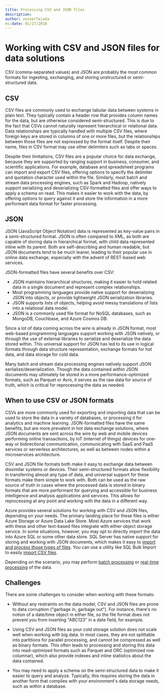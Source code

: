 ```yaml
---
title: Processing CSV and JSON files
description: 
author: zoinerTejada
ms:date: 01/17/2018
---
```


# Working with CSV and JSON files for data solutions

CSV (comma-separated values) and JSON are probably the most common formats for ingesting, exchanging, and storing unstructured or semi-structured data. 

## CSV

CSV files are commonly used to exchange tabular data between systems in plain text. They typically contain a header row that provides column names for the data, but are otherwise considered semi-structured. This is due to the fact that CSVs cannot naturally represent hierarchical or relational data. Data relationships are typically handled with multiple CSV files, where foreign keys are stored in columns of one or more files, but the relationships between those files are not expressed by the format itself.  Despite their name, files in CSV format may use other delimiters such as tabs or spaces.

Despite their limitations, CSV files are a popular choice for data exchange, because they are supported by ranging support in business, consumer, and scientific applications. For example, database and spreadsheet programs can import and export CSV files, offering options to specify the delimiter and quotation character used within the file. Similarly, most batch and stream data processing engines, such as Spark and Hadoop, natively support serializing and deserializing CSV-formatted files and offer ways to apply a schema on read. This makes it easier to work with the data, by offering options to query against it and store the information in a more performant data format for faster processing.

## JSON

JSON (JavaScript Object Notation) data is represented as key-value pairs in a semi-structured format. JSON is often compared to XML, as both are capable of storing data in hierarchical format, with child data represented inline with its parent. Both are self-describing and human readable, but JSON documents tend to be much leaner, leading to their popular use in online data exchange, especially with the advent of REST-based web services. 

JSON-formatted files have several benefits over CSV:

* JSON maintains hierarchical structures, making it easier to hold related data in a single document and represent complex relationships.
* Most programming languages provide native support for deserializing JSON into objects, or provide lightweight JSON serialization libraries.
* JSON supports lists of objects, helping avoid messy translations of lists into a relational data model.
* JSON is a commonly used file format for NoSQL databases, such as MongoDB, Couchbase, and Azure Cosmos DB.

Since a lot of data coming across the wire is already in JSON format, most web-based programming languages support working with JSON natively, or through the use of external libraries to serialize and deserialize the data stored within. This universal support for JSON has led to its use in logical formats through data structure representation, exchange formats for hot data, and data storage for cold data.

Many batch and stream data processing engines natively support JSON serlialize/deserialization. Though the data contained within JSON documents may ultimately be stored in a more performance-optimized formats, such as Parquet or Avro, it serves as the raw data for source of truth, which is critical for reprocessing the data as needed. 

## When to use CSV or JSON formats

CSVs are more commonly used for exporting and importing data that can be used to store the data in a variety of databases, or processing it for analytics and machine learning. JSON-formatted files have the same benefits, but are more prevalent in hot data exchange solutions, where JSON documents are sent across the wire by web and mobile devices performing online transactions, by IoT (internet of things) devices for one-way or bidirectional communication, communicating with SaaS and PaaS services or serverless architectures, as well as between nodes within a microservices architecture. 

CSV and JSON file formats both make it easy to exchange data between dissimilar systems or devices. Their semi-structured formats allow flexibility in transferring almost any type of data, and universal support for these formats make them simple to work with. Both can be used as the raw source of truth in cases where the processed data is stored in binary formats that are more performant for querying and accessible for business intelligence and analysis applications and services. This allows for reprocessing at any point and working with the data in a different way.

Azure provides several solutions for working with CSV and JSON files, depending on your needs. The primary landing place for these files is either Azure Storage or Azure Data Lake Store. Most Azure services that work with these and other text-based files integrate with either object storage service. In some situations, however, you may opt to directly import the data into Azure SQL or some other data store. SQL Server has native support for storing and working with JSON documents, which makes it easy to [import and process those types of files](/sql/relational-databases/json/import-json-documents-into-sql-server). You can use a utility like SQL Bulk Import to easily [import CSV files](/sql/relational-databases/json/import-json-documents-into-sql-server).

Depending on the scenario, you may perform [batch processing](../scenarios/batch-processing.md) or [real-time processing](../scenarios/real-time-processing.md) of the data.

## Challenges

There are some challenges to consider when working with these formats:

* Without any restraints on the data model, CSV and JSON files are prone to data corruption ("garbage in, garbage out"). For instance, there's no notion of a date/time object in either file, so the file format does not prevent you from inserting "ABC123" in a date field, for example.

* Using CSV and JSON files as your cold storage solution does not scale well when working with big data. In most cases, they are not splittable into partitions for parallel processing, and cannot be compressed as well as binary formats. This often leads to processing and storing this data into read-optimized formats such as Parquet and ORC (optimized row columnar), which also provide indexes and inline statistics about the data contained.

* You may need to apply a schema on the semi-structured data to make it easier to query and analyze. Typically, this requires storing the data in another form that complies with your environment's data storage needs, such as within a database.

